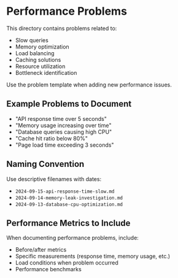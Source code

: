 # Performance Problems

This directory contains problems related to:
- Slow queries
- Memory optimization
- Load balancing
- Caching solutions
- Resource utilization
- Bottleneck identification

Use the problem template when adding new performance issues.

## Example Problems to Document

- "API response time over 5 seconds"
- "Memory usage increasing over time"
- "Database queries causing high CPU"
- "Cache hit ratio below 80%"
- "Page load time exceeding 3 seconds"

## Naming Convention

Use descriptive filenames with dates:
- `2024-09-15-api-response-time-slow.md`
- `2024-09-14-memory-leak-investigation.md`
- `2024-09-13-database-cpu-optimization.md`

## Performance Metrics to Include

When documenting performance problems, include:
- Before/after metrics
- Specific measurements (response time, memory usage, etc.)
- Load conditions when problem occurred
- Performance benchmarks